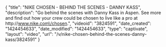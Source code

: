 {
    "title": "NIKE CHOSEN - BEHIND THE SCENES - DANNY KASS",
    "description": "Go behind the scenes with Danny Kass in Aspen. See more and find out how your crew could be chosen to live like a pro at http:\/\/www.nike.com\/chosen.",
    "videoid": "3824591",
    "date_created": "1424454633",
    "date_modified": "1424454633",
    "type": "captivate",
    "layout": "video",
    "url": "\/v\/nike-chosen-behind-the-scenes-danny-kass\/3824591"
}